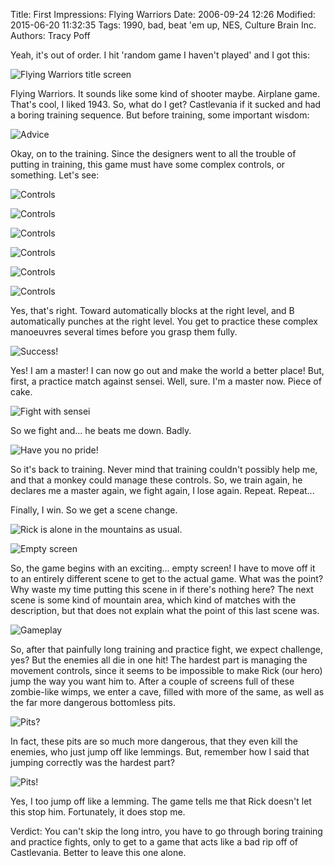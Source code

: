 Title: First Impressions: Flying Warriors
Date: 2006-09-24 12:26
Modified: 2015-06-20 11:32:35
Tags: 1990, bad, beat 'em up, NES, Culture Brain Inc.
Authors: Tracy Poff

Yeah, it's out of order. I hit 'random game I haven't played' and I got this:

![Flying Warriors title screen]({filename}../images/Flying-Warriors_01.png)

Flying Warriors. It sounds like some kind of shooter maybe. Airplane game. That's cool, I liked 1943. So, what do I get? Castlevania if it sucked and had a boring training sequence. But before training, some important wisdom:

![Advice]({filename}../images/Flying-Warriors_02.png)

Okay, on to the training. Since the designers went to all the trouble of putting in training, this game must have some complex controls, or something. Let's see:

![Controls]({filename}../images/Flying-Warriors_03.png)

![Controls]({filename}../images/Flying-Warriors_20.png)

![Controls]({filename}../images/Flying-Warriors_05.png)

![Controls]({filename}../images/Flying-Warriors_22.png)

![Controls]({filename}../images/Flying-Warriors_06.png)

![Controls]({filename}../images/Flying-Warriors_08.png)

Yes, that's right. Toward automatically blocks at the right level, and B automatically punches at the right level. You get to practice these complex manoeuvres several times before you grasp them fully.

![Success!]({filename}../images/Flying-Warriors_09.png)

Yes! I am a master! I can now go out and make the world a better place! But, first, a practice match against sensei. Well, sure. I'm a master now. Piece of cake.

![Fight with sensei]({filename}../images/Flying-Warriors_10.png)

So we fight and... he beats me down. Badly.

![Have you no pride!]({filename}../images/Flying-Warriors_11.png)

So it's back to training. Never mind that training couldn't possibly help me, and that a monkey could manage these controls. So, we train again, he declares me a master again, we fight again, I lose again. Repeat. Repeat...

Finally, I win. So we get a scene change.

![Rick is alone in the mountains as usual.]({filename}../images/Flying-Warriors_12.png)

![Empty screen]({filename}../images/Flying-Warriors_13.png)

So, the game begins with an exciting... empty screen! I have to move off it to an entirely different scene to get to the actual game. What was the point? Why waste my time putting this scene in if there's nothing here? The next scene is some kind of mountain area, which kind of matches with the description, but that does not explain what the point of this last scene was.

![Gameplay]({filename}../images/Flying-Warriors_15.png)

So, after that painfully long training and practice fight, we expect challenge, yes? But the enemies all die in one hit! The hardest part is managing the movement controls, since it seems to be impossible to make Rick (our hero) jump the way you want him to. After a couple of screens full of these zombie-like wimps, we enter a cave, filled with more of the same, as well as the far more dangerous bottomless pits.

![Pits?]({filename}../images/Flying-Warriors_17.png)

In fact, these pits are so much more dangerous, that they even kill the enemies, who just jump off like lemmings. But, remember how I said that jumping correctly was the hardest part?

![Pits!]({filename}../images/Flying-Warriors_18.png)

Yes, I too jump off like a lemming. The game tells me that Rick doesn't let this stop him. Fortunately, it does stop me.

Verdict: You can't skip the long intro, you have to go through boring training and practice fights, only to get to a game that acts like a bad rip off of Castlevania. Better to leave this one alone.
